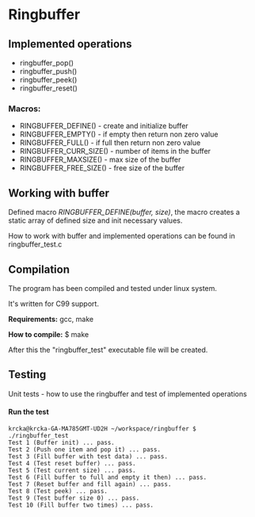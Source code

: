 # Ringbuffer

## Implemented operations
- ringbuffer_pop()
- ringbuffer_push()
- ringbuffer_peek()
- ringbuffer_reset()

### Macros:
- RINGBUFFER_DEFINE() - create and initialize buffer
- RINGBUFFER_EMPTY() - if empty then return non zero value
- RINGBUFFER_FULL() - if full then return non zero value
- RINGBUFFER\_CURR\_SIZE() - number of items in the buffer 
- RINGBUFFER_MAXSIZE() - max size of the buffer
- RINGBUFFER\_FREE\_SIZE() - free size of the buffer


## Working with buffer
Defined macro *RINGBUFFER_DEFINE(buffer, size)*, the macro creates a static array of defined size and init necessary values. 

How to work with buffer and implemented operations can be found in ringbuffer_test.c


## Compilation

The program has been compiled and tested under linux system.

It's written for C99 support. 

**Requirements:**
        gcc, make

**How to compile:**
        $ make

After this the "ringbuffer_test" executable file will be created.

## Testing

Unit tests - how to use the ringbuffer and test of implemented operations

#### Run the test

```
krcka@krcka-GA-MA785GMT-UD2H ~/workspace/ringbuffer $ ./ringbuffer_test 
Test 1 (Buffer init) ... pass.
Test 2 (Push one item and pop it) ... pass.
Test 3 (Fill buffer with test data) ... pass.
Test 4 (Test reset buffer) ... pass.
Test 5 (Test current size) ... pass.
Test 6 (Fill buffer to full and empty it then) ... pass.
Test 7 (Reset buffer and fill again) ... pass.
Test 8 (Test peek) ... pass.
Test 9 (Test buffer size 0) ... pass.
Test 10 (Fill buffer two times) ... pass.
```

